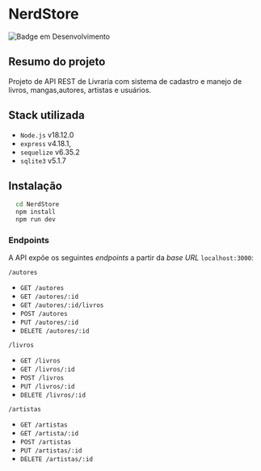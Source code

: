 
# NerdStore

![Badge em Desenvolvimento](http://img.shields.io/static/v1?label=STATUS&message=EM%20DESENVOLVIMENTO&color=GREEN)

## Resumo do projeto
Projeto de API REST de Livraria com sistema de cadastro e manejo de livros, mangas,autores, artistas e usuários.


## Stack utilizada

* `Node.js` v18.12.0
* `express` v4.18.1,
* `sequelize` v6.35.2
* `sqlite3` v5.1.7




## Instalação


```bash
  cd NerdStore
  npm install
  npm run dev
```
    
### Endpoints

A API expõe os seguintes *endpoints* a partir da *base URL* `localhost:3000`:

`/autores`
* `GET /autores`
* `GET /autores/:id`
* `GET /autores/:id/livros`
* `POST /autores`
* `PUT /autores/:id`
* `DELETE /autores/:id`

`/livros`
* `GET /livros`
* `GET /livros/:id`
* `POST /livros`
* `PUT /livros/:id`
* `DELETE /livros/:id`


`/artistas`
* `GET /artistas`
* `GET /artista/:id`
* `POST /artistas`
* `PUT /artistas/:id`
* `DELETE /artistas/:id`
